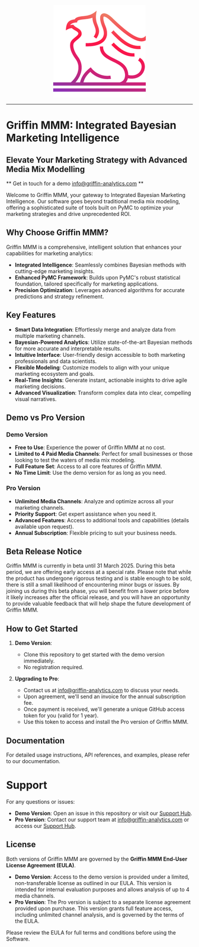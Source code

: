 <p align="center">
  <img src="images/logo.png" alt="Griffin Logo">
</p>

----

# Griffin MMM: Integrated Bayesian Marketing Intelligence

## Elevate Your Marketing Strategy with Advanced Media Mix Modelling

** Get in touch for a demo info@griffin-analytics.com **


Welcome to Griffin MMM, your gateway to Integrated Bayesian Marketing Intelligence. Our software goes beyond traditional media mix modeling, offering a sophisticated suite of tools built on PyMC to optimize your marketing strategies and drive unprecedented ROI.

## Why Choose Griffin MMM?

Griffin MMM is a comprehensive, intelligent solution that enhances your capabilities for marketing analytics:

- **Integrated Intelligence**: Seamlessly combines Bayesian methods with cutting-edge marketing insights.
- **Enhanced PyMC Framework**: Builds upon PyMC's robust statistical foundation, tailored specifically for marketing applications.
- **Precision Optimization**: Leverages advanced algorithms for accurate predictions and strategy refinement.

## Key Features

- **Smart Data Integration**: Effortlessly merge and analyze data from multiple marketing channels.
- **Bayesian-Powered Analytics**: Utilize state-of-the-art Bayesian methods for more accurate and interpretable results.
- **Intuitive Interface**: User-friendly design accessible to both marketing professionals and data scientists.
- **Flexible Modeling**: Customize models to align with your unique marketing ecosystem and goals.
- **Real-Time Insights**: Generate instant, actionable insights to drive agile marketing decisions.
- **Advanced Visualization**: Transform complex data into clear, compelling visual narratives.

## Demo vs Pro Version

### Demo Version

- **Free to Use**: Experience the power of Griffin MMM at no cost.
- **Limited to 4 Paid Media Channels**: Perfect for small businesses or those looking to test the waters of media mix modeling.
- **Full Feature Set**: Access to all core features of Griffin MMM.
- **No Time Limit**: Use the demo version for as long as you need.

### Pro Version

- **Unlimited Media Channels**: Analyze and optimize across all your marketing channels.
- **Priority Support**: Get expert assistance when you need it.
- **Advanced Features**: Access to additional tools and capabilities (details available upon request).
- **Annual Subscription**: Flexible pricing to suit your business needs.

## Beta Release Notice

Griffin MMM is currently in beta until 31 March 2025. During this beta period, we are offering early access at a special rate. Please note that while the product has undergone rigorous testing and is stable enough to be sold, there is still a small likelihood of encountering minor bugs or issues. By joining us during this beta phase, you will benefit from a lower price before it likely increases after the official release, and you will have an opportunity to provide valuable feedback that will help shape the future development of Griffin MMM.

## How to Get Started

1. **Demo Version**: 
   - Clone this repository to get started with the demo version immediately.
   - No registration required.

2. **Upgrading to Pro**:
   - Contact us at info@griffin-analytics.com to discuss your needs.
   - Upon agreement, we'll send an invoice for the annual subscription fee.
   - Once payment is received, we'll generate a unique GitHub access token for you (valid for 1 year).
   - Use this token to access and install the Pro version of Griffin MMM.

## Documentation
For detailed usage instructions, API references, and examples, please refer to our documentation.

# Support
For any questions or issues:

- **Demo Version**: Open an issue in this repository or visit our [Support Hub](https://support.griffin-analytics.com/).
- **Pro Version**: Contact our support team at info@griffin-analytics.com or access our [Support Hub](https://support.griffin-analytics.com/).

## License
Both versions of Griffin MMM are governed by the **Griffin MMM End-User License Agreement (EULA)**.

- **Demo Version**: Access to the demo version is provided under a limited, non-transferable license as outlined in our EULA. This version is intended for internal evaluation purposes and allows analysis of up to 4 media channels.
- **Pro Version**: The Pro version is subject to a separate license agreement provided upon purchase. This version grants full feature access, including unlimited channel analysis, and is governed by the terms of the EULA.

Please review the EULA for full terms and conditions before using the Software.
